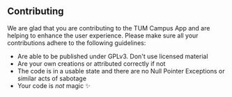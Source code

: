 ## Contributing

We are glad that you are contributing to the TUM Campus App and are helping to enhance the user experience. Please make sure all your contributions adhere to the following guidelines:

* Are able to be published under GPLv3. Don't use licensed material
* Are your own creations or attributed correctly if not
* The code is in a usable state and there are no Null Pointer Exceptions or similar acts of sabotage
* Your code is *not* magic :sparkles:

